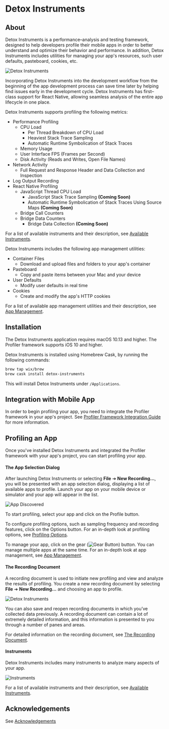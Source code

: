 # Detox Instruments

## About

Detox Instruments is a performance–analysis and testing framework, designed to help developers profile their mobile apps in order to better understand and optimize their behavior and performance. In addition, Detox Instruments includes utilities for managing your app's resources, such user defaults, pasteboard, cookies, etc.

![Detox Instruments](Documentation/Resources/Readme_Intro.png "Detox Instruments")

Incorporating Detox Instruments into the development workflow from the beginning of the app development process can save time later by helping find issues early in the development cycle. Detox Instruments has first–class support for React Native, allowing seamless analysis of the entire app lifecycle in one place.

Detox Instruments supports profiling the following metrics:

* Performance Profiling
	* CPU Load
		* Per Thread Breakdown of CPU Load
		* Heaviest Stack Trace Sampling
		* Automatic Runtime Symbolication of Stack Traces
	* Memory Usage
	* User Interface FPS (Frames per Second)
	* Disk Activity (Reads and Writes, Open File Names)
* Network Activity
	* Full Request and Response Header and Data Collection and Inspection
* Log Output Recording
* React Native Profiling
	* JavaScript Thread CPU Load
		* JavaScript Stack Trace Sampling **(Coming Soon)**
		* Automatic Runtime Symbolication of Stack Traces Using Source Maps **(Coming Soon)**
	* Bridge Call Counters
	* Bridge Data Counters
		* Bridge Data Collection **(Coming Soon)**

For a list of available instruments and their description, see [Available Instruments](Documentation/AvailableInstruments.md).

Detox Instruments includes the following app management utilities:

- Container Files
  - Download and upload files and folders to your app's container
- Pasteboard
  - Copy and paste items between your Mac and your device
- User Defaults
  - Modify user defaults in real time
- Cookies
  - Create and modify the app's HTTP cookies

For a list of available app management utilities and their description, see [App Management](Documentation/AppManagement.md).

## Installation

The Detox Instruments application requires macOS 10.13 and higher. The Profiler framework supports iOS 10 and higher.

Detox Instruments is installed using Homebrew Cask, by running the following commands:

```bash
brew tap wix/brew
brew cask install detox-instruments
```

This will install Detox Instruments under `/Applications`.

## Integration with Mobile App

In order to begin profiling your app, you need to integrate the Profiler framework in your app's project. See [Profiler Framework Integration Guide](Documentation/XcodeIntegrationGuide.md) for more information.

## Profiling an App

Once you've installed Detox Instruments and integrated the Profiler framework with your app's project, you can start profiling your app.

#### The App Selection Dialog

After launching Detox Instruments or selecting **File** ➔ **New Recording...**, you will be presented with an app selection dialog, displaying a list of available apps to profile. Launch your app on your mobile device or simulator and your app will appear in the list.

![App Discovered](Documentation/Resources/Readme_Discovered.png "App Discovered")

To start profiling, select your app and click on the Profile button. 

To configure profiling options, such as sampling frequency and recording features, click on the Options button. For an in-depth look at profiling options, see [Profiling Options](Documentation/ProfilingOptions.md).

To manage your app, click on the gear (![Gear Button](Documentation/Resources/gear.png)) button. You can manage multiple apps at the same time. For an in-depth look at app management, see [App Management](Documentation/AppManagement.md).

#### The Recording Document

A recording document is used to initiate new profiling and view and analyze the results of profiling. You create a new recording document by selecting **File** ➔ **New Recording...** and choosing an app to profile.

![Detox Instruments](Documentation/Resources/Readme_Document.png "Detox Instruments")

You can also save and reopen recording documents in which you’ve collected data previously. A recording document can contain a lot of extremely detailed information, and this information is presented to you through a number of panes and areas.

For detailed information on the recording document, see [The Recording Document](Documentation/RecordingDocument.md).

#### Instruments

Detox Instruments includes many instruments to analyze many aspects of your app.

![Instruments](Documentation/Resources/RecordingDocument_TimelinePane.png "Instruments")

For a list of available instruments and their description, see [Available Instruments](Documentation/AvailableInstruments.md).

## Acknowledgements

See [Acknowledgements](Documentation/Acknowledgements.md)